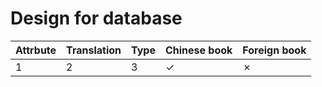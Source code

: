 # Design for database

| Attrbute | Translation | Type | Chinese book | Foreign book |
| :------- | :---------- | :--- | :----------- | :----------- |
| 1        | 2           | 3    | &check;      | &cross;      |